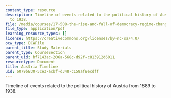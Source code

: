 ```yaml
---
content_type: resource
description: Timeline of events related to the political history of Austria from 1889
  to 1938.
file: /media/courses/17-508-the-rise-and-fall-of-democracy-regime-change-spring-2002/6079b8305ce3acbfd348c158af9ecdff_austria_timeline.pdf
file_type: application/pdf
learning_resource_types: []
license: https://creativecommons.org/licenses/by-nc-sa/4.0/
ocw_type: OCWFile
parent_title: Study Materials
parent_type: CourseSection
parent_uid: bf7143ac-206a-568c-d92f-c813912d6011
resourcetype: Document
title: Austria Timeline
uid: 6079b830-5ce3-acbf-d348-c158af9ecdff
---
```

Timeline of events related to the political history of Austria from 1889 to 1938.